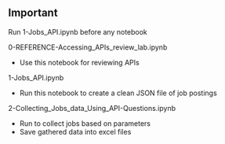 ## Important
Run 1-Jobs_API.ipynb before any notebook


0-REFERENCE-Accessing_APIs_review_lab.ipynb
- Use this notebook for reviewing APIs

1-Jobs_API.ipynb
- Run this notebook to create a clean JSON file of job postings

2-Collecting_Jobs_data_Using_API-Questions.ipynb
- Run to collect jobs based on parameters
- Save gathered data into excel files


